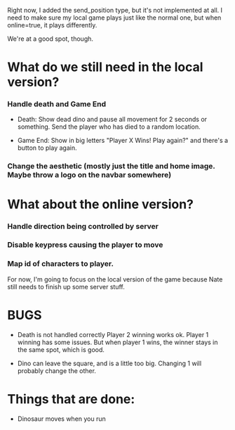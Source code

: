 Right now, I added the send_position type, but it's not implemented at all. I need to make sure my local game plays just like the normal one, but when online=true, it plays differently.

We're at a good spot, though.

# What do we still need in the local version? 

### Handle death and Game End

- Death: Show dead dino and pause all movement for 2 seconds or something. Send the player who has died to a random location.

- Game End: Show in big letters "Player X Wins! Play again?" and there's a button to play again.

### Change the aesthetic (mostly just the title and home image. Maybe throw a logo on the navbar somewhere)


# What about the online version? 

### Handle direction being controlled by server

### Disable keypress causing the player to move

### Map id of characters to player.


For now, I'm going to focus on the local version of the game because Nate still needs to finish up some server stuff.


# BUGS

- Death is not handled correctly
Player 2 winning works ok. Player 1 winning has some issues. But when player 1 wins, the winner stays in the same spot, which is good.

- Dino can leave the square, and is a little too big. Changing 1 will probably change the other.

# Things that are done: 

- Dinosaur moves when you run
